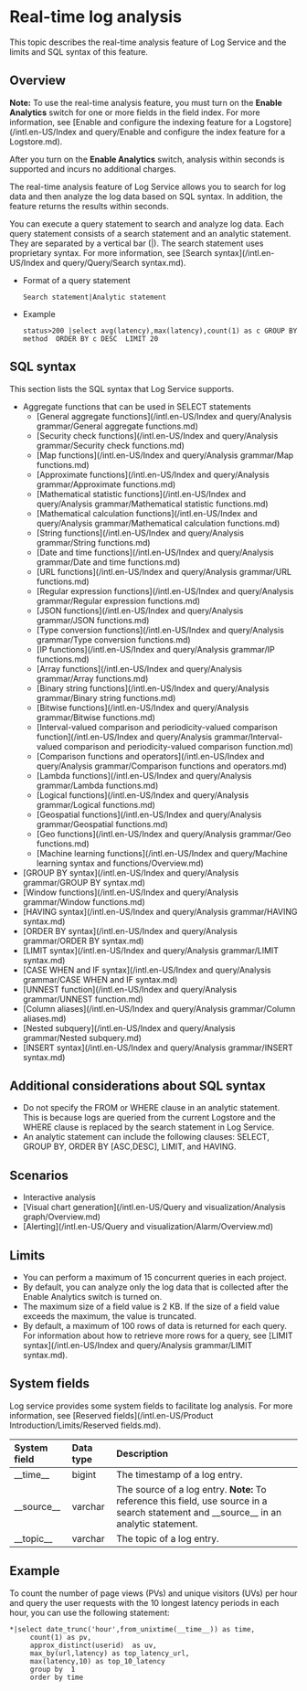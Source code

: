 # Real-time log analysis

This topic describes the real-time analysis feature of Log Service and the limits and SQL syntax of this feature.

## Overview

**Note:** To use the real-time analysis feature, you must turn on the **Enable Analytics** switch for one or more fields in the field index. For more information, see [Enable and configure the indexing feature for a Logstore](/intl.en-US/Index and query/Enable and configure the index feature for a Logstore.md).

After you turn on the **Enable Analytics** switch, analysis within seconds is supported and incurs no additional charges.

The real-time analysis feature of Log Service allows you to search for log data and then analyze the log data based on SQL syntax. In addition, the feature returns the results within seconds.

You can execute a query statement to search and analyze log data. Each query statement consists of a search statement and an analytic statement. They are separated by a vertical bar \(\|\). The search statement uses proprietary syntax. For more information, see [Search syntax](/intl.en-US/Index and query/Query/Search syntax.md).

-   Format of a query statement

    ```
    Search statement|Analytic statement
    ```

-   Example

    ```
    status>200 |select avg(latency),max(latency),count(1) as c GROUP BY  method  ORDER BY c DESC  LIMIT 20
    ```


## SQL syntax

This section lists the SQL syntax that Log Service supports.

-   Aggregate functions that can be used in SELECT statements
    -   [General aggregate functions](/intl.en-US/Index and query/Analysis grammar/General aggregate functions.md)
    -   [Security check functions](/intl.en-US/Index and query/Analysis grammar/Security check functions.md)
    -   [Map functions](/intl.en-US/Index and query/Analysis grammar/Map functions.md)
    -   [Approximate functions](/intl.en-US/Index and query/Analysis grammar/Approximate functions.md)
    -   [Mathematical statistic functions](/intl.en-US/Index and query/Analysis grammar/Mathematical statistic functions.md)
    -   [Mathematical calculation functions](/intl.en-US/Index and query/Analysis grammar/Mathematical calculation functions.md)
    -   [String functions](/intl.en-US/Index and query/Analysis grammar/String functions.md)
    -   [Date and time functions](/intl.en-US/Index and query/Analysis grammar/Date and time functions.md)
    -   [URL functions](/intl.en-US/Index and query/Analysis grammar/URL functions.md)
    -   [Regular expression functions](/intl.en-US/Index and query/Analysis grammar/Regular expression functions.md)
    -   [JSON functions](/intl.en-US/Index and query/Analysis grammar/JSON functions.md)
    -   [Type conversion functions](/intl.en-US/Index and query/Analysis grammar/Type conversion functions.md)
    -   [IP functions](/intl.en-US/Index and query/Analysis grammar/IP functions.md)
    -   [Array functions](/intl.en-US/Index and query/Analysis grammar/Array functions.md)
    -   [Binary string functions](/intl.en-US/Index and query/Analysis grammar/Binary string functions.md)
    -   [Bitwise functions](/intl.en-US/Index and query/Analysis grammar/Bitwise functions.md)
    -   [Interval-valued comparison and periodicity-valued comparison function](/intl.en-US/Index and query/Analysis grammar/Interval-valued comparison and periodicity-valued comparison function.md)
    -   [Comparison functions and operators](/intl.en-US/Index and query/Analysis grammar/Comparison functions and operators.md)
    -   [Lambda functions](/intl.en-US/Index and query/Analysis grammar/Lambda functions.md)
    -   [Logical functions](/intl.en-US/Index and query/Analysis grammar/Logical functions.md)
    -   [Geospatial functions](/intl.en-US/Index and query/Analysis grammar/Geospatial functions.md)
    -   [Geo functions](/intl.en-US/Index and query/Analysis grammar/Geo functions.md)
    -   [Machine learning functions](/intl.en-US/Index and query/Machine learning syntax and functions/Overview.md)
-   [GROUP BY syntax](/intl.en-US/Index and query/Analysis grammar/GROUP BY syntax.md)
-   [Window functions](/intl.en-US/Index and query/Analysis grammar/Window functions.md)
-   [HAVING syntax](/intl.en-US/Index and query/Analysis grammar/HAVING syntax.md)
-   [ORDER BY syntax](/intl.en-US/Index and query/Analysis grammar/ORDER BY syntax.md)
-   [LIMIT syntax](/intl.en-US/Index and query/Analysis grammar/LIMIT syntax.md)
-   [CASE WHEN and IF syntax](/intl.en-US/Index and query/Analysis grammar/CASE WHEN and IF syntax.md)
-   [UNNEST function](/intl.en-US/Index and query/Analysis grammar/UNNEST function.md)
-   [Column aliases](/intl.en-US/Index and query/Analysis grammar/Column aliases.md)
-   [Nested subquery](/intl.en-US/Index and query/Analysis grammar/Nested subquery.md)
-   [INSERT syntax](/intl.en-US/Index and query/Analysis grammar/INSERT syntax.md)

## Additional considerations about SQL syntax

-   Do not specify the FROM or WHERE clause in an analytic statement. This is because logs are queried from the current Logstore and the WHERE clause is replaced by the search statement in Log Service.
-   An analytic statement can include the following clauses: SELECT, GROUP BY, ORDER BY \[ASC,DESC\], LIMIT, and HAVING.

## Scenarios

-   Interactive analysis
-   [Visual chart generation](/intl.en-US/Query and visualization/Analysis graph/Overview.md)
-   [Alerting](/intl.en-US/Query and visualization/Alarm/Overview.md)

## Limits

-   You can perform a maximum of 15 concurrent queries in each project.
-   By default, you can analyze only the log data that is collected after the Enable Analytics switch is turned on.
-   The maximum size of a field value is 2 KB. If the size of a field value exceeds the maximum, the value is truncated.
-   By default, a maximum of 100 rows of data is returned for each query. For information about how to retrieve more rows for a query, see [LIMIT syntax](/intl.en-US/Index and query/Analysis grammar/LIMIT syntax.md).

## System fields

Log service provides some system fields to facilitate log analysis. For more information, see [Reserved fields](/intl.en-US/Product Introduction/Limits/Reserved fields.md).

|System field|Data type|Description|
|:-----------|:--------|:----------|
|\_\_time\_\_|bigint|The timestamp of a log entry.|
|\_\_source\_\_|varchar|The source of a log entry. **Note:** To reference this field, use source in a search statement and \_\_source\_\_ in an analytic statement. |
|\_\_topic\_\_|varchar|The topic of a log entry.|

## Example

To count the number of page views \(PVs\) and unique visitors \(UVs\) per hour and query the user requests with the 10 longest latency periods in each hour, you can use the following statement:

```
*|select date_trunc('hour',from_unixtime(__time__)) as time, 
     count(1) as pv, 
     approx_distinct(userid)  as uv,
     max_by(url,latency) as top_latency_url,
     max(latency,10) as top_10_latency
     group by  1
     order by time
```

